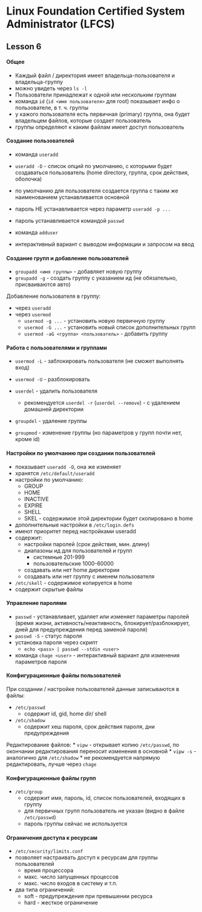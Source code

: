 # Linux Foundation Certified System Administrator (LFCS)

## Lesson 6

#### Общее

* Каждый файл / директория имеет владельца-пользователя и владельца-группу
* можно увидеть через `ls -l`
* Пользователи принадлежат к одной или нескольким группам
* команда `id` (`id <имя пользователя>` для root) показывает инфо о пользователе, в т. ч. группы
* у кажого пользователя есть первичная (primary) группа, она будет владельцем файлов, которые создает пользователь
* группы определяют к каким файлам имеет доступ пользователь

#### Создание пользователей

* команда `useradd`
* `useradd -D` - список опций по умолчанию, с которыми будет создаваться пользователь (home directory, группа, срок действия, оболочка)
* по умолчанию для пользователя создается группа с таким же наименованием  устанавливается основной
* пароль НЕ устанавливается через параметр `useradd -p ...`
* пароль устанавливается командой `passwd`

* команда `adduser`
* интерактивный вариант с выводом информации и запросом на ввод

#### Создание групп и добавление пользователей

* `groupadd <имя группы>` - добавляет новую группу
* `groupadd -g` - создать группу с указанием ид (не обязательно, присваиваются авто)

Добавление пользователя в группу:

* через `useradd`
* через `usermod`
    - `usermod -g ...` - установить новую первичную группу
    - `usermod -G ...` - установить новый список дополнительных групп
    - `usermod -aG <группа> <пользователь>` - добавить группу

#### Работа с пользователями и группами

* `usermod -L` - заблокировать пользователя (не сможет выполнять вход)
* `usermod -U` - разблокировать
* `userdel` - удалить пользователя
    - рекомендуется `userdel -r` (`userdel --remove`) - с удалением домашней директории

* `groupdel` - удаление группы
* `groupmod` - изменение группы (но параметров у групп почти нет, кроме id)

#### Настройки по умолчанию при создании пользователей

* показывает `useradd -D`, она же изменяет
* хранятся `/etc/default/useradd`
* настройки по умолчанию:
    - GROUP
    - HOME
    - INACTIVE
    - EXPIRE
    - SHELL
    - SKEL - содержимое этой директории будет скопировано в home
* дополнительные настройки в `/etc/login.defs`
* имеют приоритет перед настройками useradd
* содержит:
    - настройки паролей (срок действия, мин. длину)
    - диапазоны ид для пользователей и групп
        + системные 201-999
        + пользовательские 1000-60000 
    - создавать или нет home директории
    - создавать или нет группу с именем пользователя
* `/etc/skell` - содержимое копируется в home
* содержит скрытые файлы

#### Управление паролями

* `passwd` - устанавливает, удаляет или изменяет параметры паролей (время жизни, активность/неактивность, блокирует/разблокирует, дней для предупреждения перед заменой пароля)
* `passwd -S` - статус пароля
* установка пароля через скрипт
    -  `echo <pass> | passwd --stdin <user>`
* команда `chage <user>` - интерактивный вариант для изменения параметров пароля

#### Конфигурационные файлы пользователей

При создании / настройке пользователей данные записываются в файлы:
* `/etc/passwd`
    - содержит id, gid, home dir/ shell
* `/etc/shadow`
    - содержит хеш пароля, срок действия пароля, дни предупреждения

Редактирование файлов:
    * `vipw` - открывает копию `/etc/passwd`, по окончании редактирования переносит изменения в основной
    * `vipw -s` - аналогично для `/etc/shadow`
    * не рекомендуется напрямую редактировать, лучше через `chage`

#### Конфигурационные файлы групп

* `/etc/group`
    - содержит имя, пароль, id, список пользователей, входящих в группу
    - для первичных групп пользователь не указан (видно в файле `/etc/passwd`)
    - пароль группы сейчас не используется

#### Ограничения доступа к ресурсам

* `/etc/security/limits.conf`
* позволяет настраивать доступ к ресурсам для группы пользователей
    - время процессора
    - макс. число запущенных процессов
    - макс. число входов в систему и т.п.
* два типа ограничений:
    - soft - предупреждения при превышении ресурса
    - hard - жесткое ограничение 